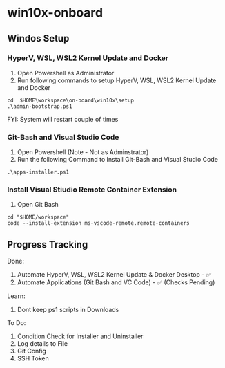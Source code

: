 # win10x-onboard

## Windos Setup 

### HyperV, WSL, WSL2 Kernel Update and Docker

1. Open Powershell as Administrator 
1. Run following commands to setup HyperV, WSL, WSL2 Kernel Update and Docker
```
cd  $HOME\workspace\on-board\win10x\setup
.\admin-bootstrap.ps1
```
FYI: System will restart couple of times 

### Git-Bash and Visual Studio Code

1. Open Powershell (Note - Not as Adminstrator)
1. Run the following Command to Install Git-Bash and Visual Studio Code
```
.\apps-installer.ps1
```

### Install Visual Stiudio Remote Container Extension 

1. Open Git Bash 
```
cd "$HOME/workspace"
code --install-extension ms-vscode-remote.remote-containers
```

## Progress Tracking

Done:
1. Automate HyperV, WSL, WSL2 Kernel Update & Docker Desktop - ✅
2. Automate Applications (Git Bash and VC Code) -  ✅ (Checks Pending)

Learn:
1. Dont keep ps1 scripts in Downloads 

To Do:
1. Condition Check for Installer and Uninstaller 
2. Log details to File 
3. Git Config 
4. SSH Token 